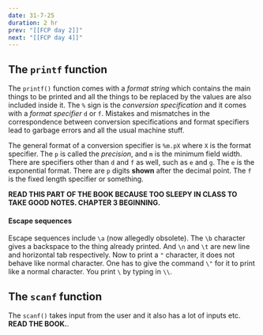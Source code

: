 ```yaml
---
date: 31-7-25
duration: 2 hr
prev: "[[FCP day 2]]"
next: "[[FCP day 4]]"
---
```

## The `printf` function
The `printf()` function comes with a *format string* which contains the main things to be printed and all the things to be replaced by the values are also included inside it.
The `%` sign is the *conversion specification* and it comes with a *format specifier* `d` or `f`. Mistakes and mismatches in the correspondence between conversion specifications and format specifiers lead to garbage errors and all the usual machine stuff.

The general format of a conversion specifier is `%m.pX` where `X` is the format specifier. The `p` is called the *precision*, and `m` is the minimum field width. There are specifiers other than `d` and `f` as well, such as `e` and `g`. The `e` is the exponential format. There are `p` digits **shown** after the decimal point. The `f` is the fixed length specifier or something. 

**READ THIS PART OF THE BOOK BECAUSE TOO SLEEPY IN CLASS TO TAKE GOOD NOTES. CHAPTER 3 BEGINNING.**

#### Escape sequences
Escape sequences include `\a` (now allegedly obsolete). The `\b` character gives a backspace to the thing already printed. And `\n` and `\t` are new line and horizontal tab respectively. Now to print a `"` character, it does not behave like normal character. One has to give the command `\"` for it to print like a normal character. You print `\` by typing in `\\`.

## The `scanf` function
The `scanf()` takes input from the user and it also has a lot of inputs etc. **READ THE BOOK.**.
